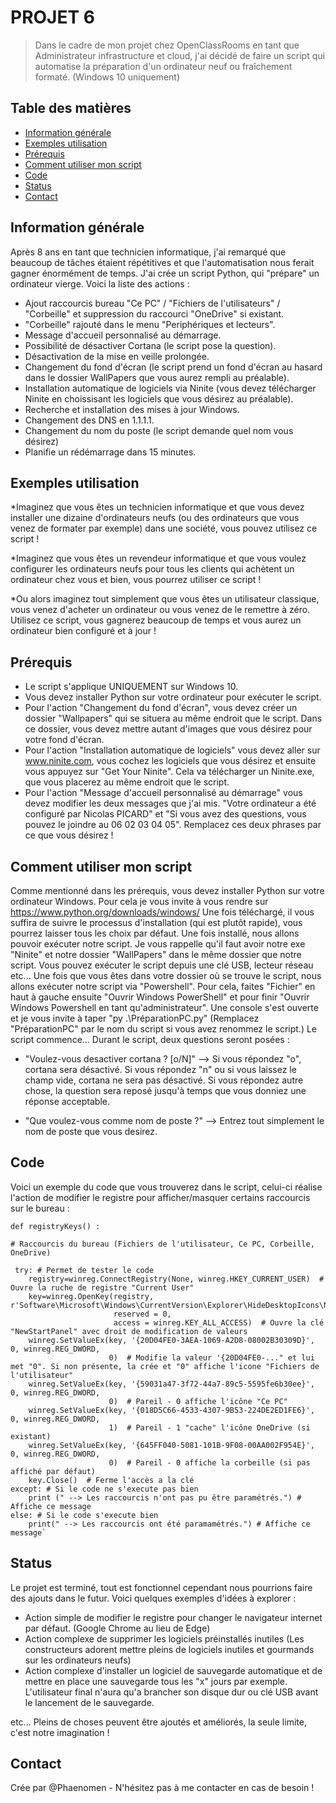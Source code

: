 # PROJET 6
> Dans le cadre de mon projet chez OpenClassRooms en tant que Administrateur infrastructure et cloud, j'ai décidé de faire un script qui automatise la préparation d'un ordinateur neuf ou fraîchement formaté. (Windows 10 uniquement)

## Table des matières
* [Information générale](#information-générale)
* [Exemples utilisation](#exemples-utilisation)
* [Prérequis](#prérequis)
* [Comment utiliser mon script](#comment-utiliser-mon-script)
* [Code](#code)
* [Status](#status)
* [Contact](#contact)

## Information générale

Après 8 ans en tant que technicien informatique, j'ai remarqué que beaucoup de tâches étaient répétitives et que l'automatisation nous ferait gagner énormément de temps. J'ai crée un script Python, qui "prépare" un ordinateur vierge. Voici la liste des actions : 

- Ajout raccourcis bureau "Ce PC" / "Fichiers de l'utilisateurs" / "Corbeille" et suppression du raccourci "OneDrive" si existant.
- "Corbeille" rajouté dans le menu "Periphériques et lecteurs".
- Message d'accueil personnalisé au démarrage. 
- Possibilité de désactiver Cortana (le script pose la question).
- Désactivation de la mise en veille prolongée.
- Changement du fond d'écran (le script prend un fond d'écran au hasard dans le dossier WallPapers que vous aurez rempli au préalable).
- Installation automatique de logiciels via Ninite (vous devez télécharger Ninite en choissisant les logiciels que vous désirez au préalable).
- Recherche et installation des mises à jour Windows.
- Changement des DNS en 1.1.1.1.
- Changement du nom du poste (le script demande quel nom vous désirez)
- Planifie un rédémarrage dans 15 minutes.

## Exemples utilisation

*Imaginez que vous êtes un technicien informatique et que vous devez installer une dizaine d'ordinateurs neufs (ou des ordinateurs que vous venez de formater par exemple) dans une société, vous pouvez utilisez ce script ! 

*Imaginez que vous êtes un revendeur informatique et que vous voulez configurer les ordinateurs neufs pour tous les clients qui achètent un ordinateur chez vous et bien, vous pourrez utiliser ce script ! 

*Ou alors imaginez tout simplement que vous êtes un utilisateur classique, vous venez d'acheter un ordinateur ou vous venez de le remettre à zéro. Utilisez ce script, vous gagnerez beaucoup de temps et vous aurez un ordinateur bien configuré et à jour ! 

## Prérequis

- Le script s'applique UNIQUEMENT sur Windows 10. 
- Vous devez installer Python sur votre ordinateur pour exécuter le script.
- Pour l'action "Changement du fond d'écran", vous devez créer un dossier "Wallpapers" qui se situera au même endroit que le script. Dans ce dossier, vous devez mettre autant d'images que vous désirez pour votre fond d'écran.
- Pour l'action "Installation automatique de logiciels" vous devez aller sur www.ninite.com, vous cochez les logiciels que vous désirez et ensuite vous appuyez sur "Get Your Ninite". Cela va télécharger un Ninite.exe, que vous placerez au même endroit que le script. 
- Pour l'action "Message d'accueil personnalisé au démarrage" vous devez modifier les deux messages que j'ai mis. "Votre ordinateur a été configuré par Nicolas PICARD" et "Si vous avez des questions, vous pouvez le joindre au 06 02 03 04 05". Remplacez ces deux phrases par ce que vous désirez ! 


## Comment utiliser mon script 

Comme mentionné dans les prérequis, vous devez installer Python sur votre ordinateur Windows. Pour cela je vous invite à vous rendre sur https://www.python.org/downloads/windows/ 
Une fois téléchargé, il vous suffira de suivre le processus d'installation (qui est plutôt rapide), vous pourrez laisser tous les choix par défaut. 
Une fois installé, nous allons pouvoir exécuter notre script. Je vous rappelle qu'il faut avoir notre exe "Ninite" et notre dossier "WallPapers" dans le même dossier que notre script. Vous pouvez exécuter le script depuis une clé USB, lecteur réseau etc... 
Une fois que vous êtes dans votre dossier où se trouve le script, nous allons exécuter notre script via "Powershell". Pour cela, faites "Fichier" en haut à gauche ensuite "Ouvrir Windows PowerShell" et pour finir "Ouvrir Windows Powershell en tant qu'administrateur".
Une console s'est ouverte et je vous invite à taper "py .\PréparationPC.py" (Remplacez  "PréparationPC" par le nom du script si vous avez renommez le script.) 
Le script commence...
Durant le script, deux questions seront posées : 

- "Voulez-vous desactiver cortana ? [o/N]" --> Si vous répondez "o", cortana sera désactivé. Si vous répondez "n" ou si vous laissez le champ vide, cortana ne sera pas désactivé. Si vous répondez autre chose, la question sera reposé jusqu'à temps que vous donniez une réponse acceptable. 

- "Que voulez-vous comme nom de poste ?" --> Entrez tout simplement le nom de poste que vous desirez. 

## Code 

Voici un exemple du code que vous trouverez dans le script, celui-ci réalise l'action de modifier le registre pour afficher/masquer certains raccourcis sur le bureau : 


    def registryKeys() :

    # Raccourcis du bureau (Fichiers de l'utilisateur, Ce PC, Corbeille, OneDrive)
    
     try: # Permet de tester le code
        registry=winreg.ConnectRegistry(None, winreg.HKEY_CURRENT_USER)  # Ouvre la ruche de registre "Current User"
        key=winreg.OpenKey(registry, r'Software\Microsoft\Windows\CurrentVersion\Explorer\HideDesktopIcons\NewStartPanel',
                           reserved = 0,
                           access = winreg.KEY_ALL_ACCESS)  # Ouvre la clé "NewStartPanel" avec droit de modification de valeurs
        winreg.SetValueEx(key, '{20D04FE0-3AEA-1069-A2D8-08002B30309D}', 0, winreg.REG_DWORD,
                          0)  # Modifie la valeur '{20D04FE0-..." et lui met "0". Si non présente, la crée et "0" affiche l'icone "Fichiers de l'utilisateur"
        winreg.SetValueEx(key, '{59031a47-3f72-44a7-89c5-5595fe6b30ee}', 0, winreg.REG_DWORD,
                          0)  # Pareil - 0 affiche l'icône "Ce PC"
        winreg.SetValueEx(key, '{018D5C66-4533-4307-9B53-224DE2ED1FE6}', 0, winreg.REG_DWORD,
                          1)  # Pareil - 1 "cache" l'icône OneDrive (si existant)
        winreg.SetValueEx(key, '{645FF040-5081-101B-9F08-00AA002F954E}', 0, winreg.REG_DWORD,
                          0)  # Pareil - 0 affiche la corbeille (si pas affiché par défaut)
        key.Close()  # Ferme l'accès a la clé
    except: # Si le code ne s'execute pas bien
        print (" --> Les raccourcis n'ont pas pu être paramétrés.") # Affiche ce message
    else: # Si le code s'execute bien
        print(" --> Les raccourcis ont été paramamétrés.") # Affiche ce message`


## Status

Le projet est terminé, tout est fonctionnel cependant nous pourrions faire des ajouts dans le futur. Voici quelques exemples d'idées à explorer :

- Action simple de modifier le registre pour changer le navigateur internet par défaut. (Google Chrome au lieu de Edge)
- Action complexe de supprimer les logiciels préinstallés inutiles (Les constructeurs adorent mettre pleins de logiciels inutiles et gourmands sur les ordinateurs neufs)
- Action complexe d'installer un logiciel de sauvegarde automatique et de mettre en place une sauvegarde tous les "x" jours par exemple. L'utilisateur final n'aura qu'a brancher son disque dur ou clé USB avant le lancement de le sauvegarde. 

etc... Pleins de choses peuvent être ajoutés et améliorés, la seule limite, c'est notre imagination ! 

## Contact
Crée par @Phaenomen - N'hésitez pas à me contacter en cas de besoin ! 
